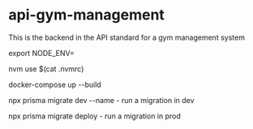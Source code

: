 # api-gym-management

This is the backend in the API standard for a gym management system

export NODE_ENV=

nvm use $(cat .nvmrc)

docker-compose up --build

npx prisma migrate dev --name <name> - run a migration in dev

npx prisma migrate deploy - run a migration in prod
